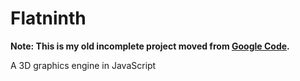# Flatninth

**Note: This is my old incomplete project moved from [Google Code](https://code.google.com/p/flatninth/).**

A 3D graphics engine in JavaScript
